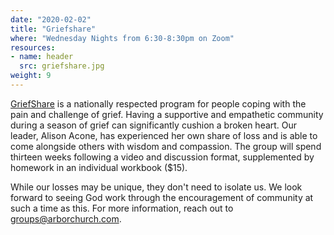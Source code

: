 ```yaml
---
date: "2020-02-02"
title: "Griefshare"
where: "Wednesday Nights from 6:30-8:30pm on Zoom"
resources:
- name: header
  src: griefshare.jpg
weight: 9
---
```



[GriefShare](https://www.griefshare.org/) is a nationally respected program for people coping with the pain and challenge of grief. Having a supportive and empathetic community during a season of grief can significantly cushion a broken heart. Our leader, Alison Acone, has experienced her own share of loss and is able to come alongside others with wisdom and compassion.  The group will spend thirteen weeks following a video and discussion format, supplemented by homework in an individual workbook ($15). 

While our losses may be unique, they don't need to isolate us. We look forward to seeing God work through the encouragement of community at such a time as this. For more information, reach out to <groups@arborchurch.com>.


